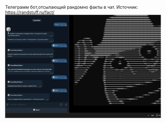 Телеграмм бот,отсылающий рандомно факты в чат.
Источник: https://randstuff.ru/fact/
<img src="Tgbots.png"/>
